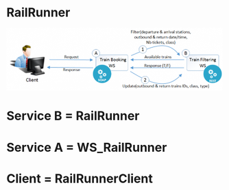# RailRunner

![Service flow](/RailRunner/flow.png?raw=true "Flow")


# Service B = RailRunner

# Service A = WS_RailRunner

# Client = RailRunnerClient

